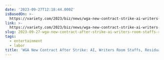 ```yaml
---
date: '2023-09-27T12:18:44.000Z'
isBasedOn: >-
  https://variety.com/2023/biz/news/wga-new-contract-strike-ai-writers-room-staffs-residuals-1235736648/
link: >-
  https://variety.com/2023/biz/news/wga-new-contract-strike-ai-writers-room-staffs-residuals-1235736648/
slug: 2023-09-27-wga-new-contract-after-strike-ai-writers-room-staffs-residuals
tags:
  - entertainment
  - labor
title: 'WGA New Contract After Strike: AI, Writers Room Staffs, Residuals'
---
```


